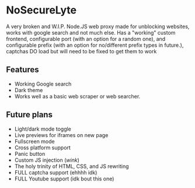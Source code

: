 # NoSecureLyte

A very broken and W.I.P. Node.JS web proxy made for unblocking websites, works with google search and not much else. Has a "working" custom frontend, configurable port (with an option for a random one), and configurable prefix (with an option for no/different prefix types in future.), captchas DO load but will need to be fixed to get them to work

## Features
- Working Google search
- Dark theme
- Works well as a basic web scraper or web searcher.

## Future plans

- Light/dark mode toggle
- Live previews for iframes on new page
- Fullscreen mode
- Cross platform support
- Panic button
- Custom JS injection (*wink*)
- The holy trinity of HTML, CSS, and JS rewriting
- FULL captcha support (ehhhh idk)
- FULL Youtube support (idk bout this one)
